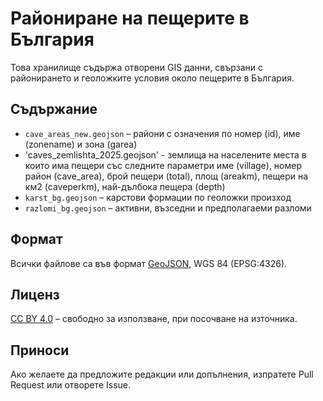 # Райониране на пещерите в България

Това хранилище съдържа отворени GIS данни, свързани с районирането и геоложките условия около пещерите в България.

## Съдържание

- `cave_areas_new.geojson` – райони с означения по номер (id), име (zonename) и зона (garea)
- 'caves_zemlishta_2025.geojson' - землища на населените места в които има пещери със следните параметри име (village), номер район (cave_area), брой пещери (total), площ (areakm), пещери на км2 (caveperkm), най-дълбока пещера (depth)
- `karst_bg.geojson` – карстови формации по геоложки произход
- `razlomi_bg.geojson` – активни, възседни и предполагаеми разломи

## Формат

Всички файлове са във формат [GeoJSON](https://geojson.org/), WGS 84 (EPSG:4326).

## Лиценз

[CC BY 4.0](https://creativecommons.org/licenses/by/4.0/) – свободно за използване, при посочване на източника.

## Приноси

Ако желаете да предложите редакции или допълнения, изпратете Pull Request или отворете Issue.

